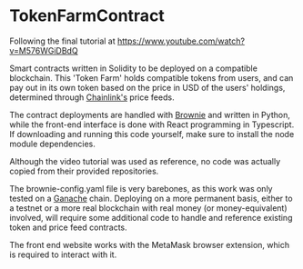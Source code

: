 # TokenFarmContract
Following the final tutorial at https://www.youtube.com/watch?v=M576WGiDBdQ

Smart contracts written in Solidity to be deployed on a compatible blockchain. This 'Token Farm' holds compatible tokens from users, and can pay out in its own token based on the price in USD of the users' holdings, determined through [Chainlink's](https://github.com/smartcontractkit/chainlink) price feeds.

The contract deployments are handled with [Brownie](https://github.com/eth-brownie/brownie) and written in Python, while the front-end interface is done with React programming in Typescript. If downloading and running this code yourself, make sure to install the node module dependencies.

Although the video tutorial was used as reference, no code was actually copied from their provided repositories.

The brownie-config.yaml file is very barebones, as this work was only tested on a [Ganache](https://github.com/trufflesuite/ganache-ui) chain. Deploying on a more permanent basis, either to a testnet or a more real blockchain with real money (or money-equivalent) involved, will require some additional code to handle and reference existing token and price feed contracts.

The front end website works with the MetaMask browser extension, which is required to interact with it.

